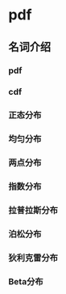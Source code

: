 # pdf


## 名词介绍
### pdf
### cdf
### 正态分布
### 均匀分布
### 两点分布
### 指数分布
### 拉普拉斯分布
### 泊松分布

### 狄利克雷分布

### Beta分布